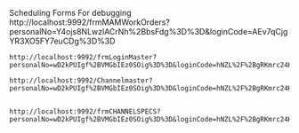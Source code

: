 Scheduling Forms For debugging
    http://localhost:9992/frmMAMWorkOrders?personalNo=Y4ojs8NLwzlACrNh%2BbsFdg%3D%3D&loginCode=AEv7qCjgYR3XO5FY7euCDg%3D%3D


    http://localhost:9992/frmLoginMaster?personalNo=wD2kPUIgf%2BVMGbIEz0SOig%3D%3D&loginCode=hNZL%2F%2BgRKmrc24HmiFbyDQ%3D%3D
    
    http://localhost:9992/Channelmaster?personalNo=wD2kPUIgf%2BVMGbIEz0SOig%3D%3D&loginCode=hNZL%2F%2BgRKmrc24HmiFbyDQ%3D%3D


    http://localhost:9992/frmCHANNELSPECS?personalNo=wD2kPUIgf%2BVMGbIEz0SOig%3D%3D&loginCode=hNZL%2F%2BgRKmrc24HmiFbyDQ%3D%3D